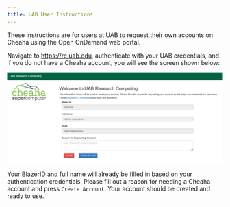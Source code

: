 ```yaml
---
title: UAB User Instructions
---
```


These instructions are for users at UAB to request their own accounts on
Cheaha using the Open OnDemand web portal.

Navigate to <https://rc.uab.edu>, authenticate with your UAB
credentials, and if you do not have a Cheaha account, you will see the
screen shown below:

<img src="images/uab_self_register.png" class="align-center" alt="UAB Self Register screen" />

Your BlazerID and full name will already be filled in based on your
authentication credentials. Please fill out a reason for needing a
Cheaha account and press `Create Account`. Your account should be
created and ready to use.
